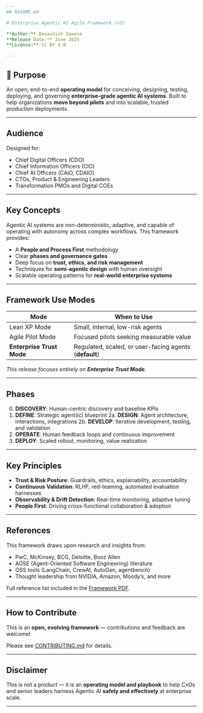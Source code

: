 ```yaml
---
## README.md

# Enterprise Agentic AI Agile Framework (v5)

**Author:** Devashish Saxena  
**Release Date:** June 2025  
**License:** CC BY 4.0

---
```


## 🌟 Purpose

An open, end-to-end **operating model** for conceiving, designing, testing, deploying, and governing **enterprise-grade agentic AI systems**.
Built to help organizations **move beyond pilots** and into scalable, trusted production deployments.

---

## Audience

Designed for:
- Chief Digital Officers (CDO)
- Chief Information Officers (CIO)
- Chief AI Officers (CAIO, CDAIO)
- CTOs, Product & Engineering Leaders
- Transformation PMOs and Digital COEs

---

## Key Concepts

Agentic AI systems are non-deterministic, adaptive, and capable of operating with autonomy across complex workflows. This framework provides:

- A **People and Process First** methodology
- Clear **phases and governance gates**
- Deep focus on **trust, ethics, and risk management**
- Techniques for **semi-agentic design** with human oversight
- Scalable operating patterns for **real-world enterprise systems**

---

## Framework Use Modes

| Mode                  | When to Use                                         |
|-----------------------|----------------------------------------------------|
| Lean XP Mode          | Small, internal, low-risk agents                    |
| Agile Pilot Mode      | Focused pilots seeking measurable value             |
| **Enterprise Trust Mode** | Regulated, scaled, or user-facing agents (**default**) |

_This release focuses entirely on **Enterprise Trust Mode**._

---

## Phases

0. **DISCOVERY**: Human-centric discovery and baseline KPIs
1. **DEFINE**: Strategic agent(ic) blueprint
2a. **DESIGN**: Agent architecture, interactions, integrations
2b. **DEVELOP**: Iterative development, testing, and validation
3. **OPERATE**: Human feedback loops and continuous improvement
4. **DEPLOY**: Scaled rollout, monitoring, value realization

---

## Key Principles

- **Trust & Risk Posture**: Guardrails, ethics, explainability, accountability
- **Continuous Validation**: RLHF, red-teaming, automated evaluation harnesses
- **Observability & Drift Detection**: Real-time monitoring, adaptive tuning
- **People First**: Driving cross-functional collaboration & adoption

---

## References

This framework draws upon research and insights from:
- PwC, McKinsey, BCG, Deloitte, Booz Allen
- AOSE (Agent-Oriented Software Engineering) literature
- OSS tools (LangChain, CrewAI, AutoGen, agentbench)
- Thought leadership from NVIDIA, Amazon, Moody’s, and more

Full reference list included in the [Framework PDF](./Enterprise%20Agentic%20AI%20Agile%20Framework%20for%20CXOs%20v5.pdf).

---

## How to Contribute

This is an **open, evolving framework** — contributions and feedback are welcome!

Please see [CONTRIBUTING.md](./CONTRIBUTING.md) for details.

---

## Disclaimer

This is not a product — it is an **operating model and playbook** to help CxOs and senior leaders harness Agentic AI **safely and effectively** at enterprise scale.

---
